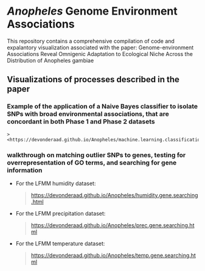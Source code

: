 *Anopheles* Genome Environment Associations 
==================================================================================

This repository contains a comprehensive compilation of code and expalantory visualization associated with the paper: Genome-environment Associations Reveal Omnigenic Adaptation to Ecological Niche Across the Distribution of Anopheles gambiae

Visualizations of processes described in the paper
------------

### Example of the application of a Naive Bayes classifier to isolate SNPs with broad environmental associations, that are concordant in both Phase 1 and Phase 2 datasets

    > <https://devonderaad.github.io/Anopheles/machine.learning.classification/ML.classification.lfmm.hum.html>

### walkthrough on matching outlier SNPs to genes, testing for overrepresentation of GO terms, and searching for gene information

*   For the LFMM humidity dataset:
    > <https://devonderaad.github.io/Anopheles/humidity.gene.searching.html>

*   For the LFMM precipitation dataset:
    > <https://devonderaad.github.io/Anopheles/prec.gene.searching.html>

*   For the LFMM temperature dataset:
    > <https://devonderaad.github.io/Anopheles/temp.gene.searching.html>


